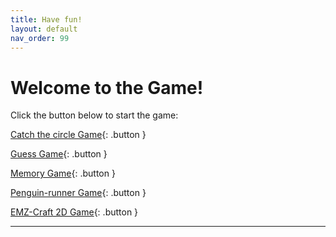 ```yaml
---
title: Have fun!
layout: default
nav_order: 99
---
```


# Welcome to the Game!

Click the button below to start the game:

[Catch the circle Game](/game/mini-game-advanced.html){: .button }

[Guess Game](/game/guess-game.html){: .button }

[Memory Game](/game/memory-game.html){: .button }

[Penguin-runner Game](/game/penguin-runner.html){: .button }

[EMZ-Craft 2D Game](/game/emzcraft.html){: .button }

---